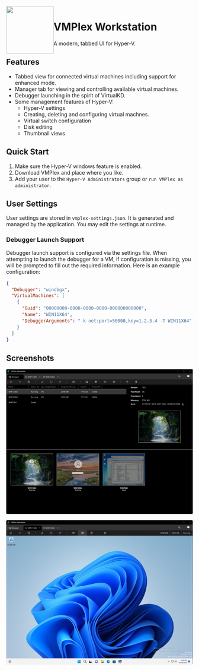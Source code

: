 <img align="left" src="VMPlex/Resources/VMPlex.ico" width="128" height="128"/>

# VMPlex Workstation

A modern, tabbed UI for Hyper-V.

## Features
- Tabbed view for connected virtual machines including support for enhanced mode.
- Manager tab for viewing and controlling available virtual machines.
- Debugger launching in the spirit of VirtualKD.
- Some management features of Hyper-V:
  - Hyper-V settings
  - Creating, deleting and configuring virtual machnes.
  - Virtual switch configuration
  - Disk editing
  - Thumbnail views

## Quick Start
1. Make sure the Hyper-V windows feature is enabled.
2. Download VMPlex and place where you like.
3. Add your user to the `Hyper-V Administrators` group or `run VMPlex as administrator`.

## User Settings 

User settings are stored in `vmplex-settings.json`. It is generated and managed by the application.
You may edit the settings at runtime.

### Debugger Launch Support

Debugger launch support is configured via the settings file. When attempting to launch the debugger
for a VM, if configuration is missing, you will be prompted to fill out the required information.
Here is an example configuration:

```json
{
  "Debugger": "windbgx",
  "VirtualMachines": [
    {
      "Guid": "00000000-0000-0000-0000-000000000000",
      "Name": "WIN11X64",
      "DebuggerArguments": "-k net:port=50000,key=1.2.3.4 -T WIN11X64"
    }
  ]
}
```

## Screenshots
![](https://github.com/0xf005ba11/vmplex-ws/blob/assets/Manager.png?raw=true "Manager Tab")

![](https://github.com/0xf005ba11/vmplex-ws/blob/assets/Enhanced.png?raw=true "Virtual Machine Enhanced Session")
